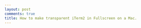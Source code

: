 ```yaml
---
layout: post
comments: true
title: How to make transparent iTerm2 in Fullscreen on a Mac.
---
```




